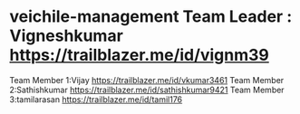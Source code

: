 # veichile-management                                                                                                                                                      Team Leader   : Vigneshkumar   https://trailblazer.me/id/vignm39
 Team Member 1:Vijay           https://trailblazer.me/id/vkumar3461
 Team Member 2:Sathishkumar    https://trailblazer.me/id/sathishkumar9421
 Team Member 3:tamilarasan     https://trailblazer.me/id/tamil176
